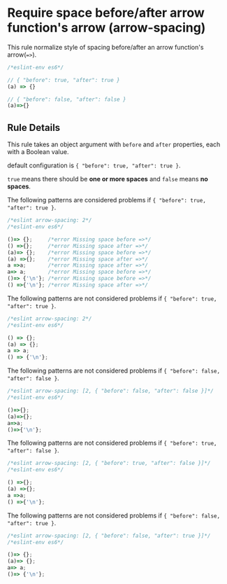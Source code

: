 # Require space before/after arrow function's arrow (arrow-spacing)

This rule normalize style of spacing before/after an arrow function's arrow(`=>`).

```js
/*eslint-env es6*/

// { "before": true, "after": true }
(a) => {}

// { "before": false, "after": false }
(a)=>{}
```

## Rule Details

This rule takes an object argument with `before` and `after` properties, each with a Boolean value.

default configuration is `{ "before": true, "after": true }`.

`true` means there should be **one or more spaces** and `false` means **no spaces**.

The following patterns are considered problems if `{ "before": true, "after": true }`.

```js
/*eslint arrow-spacing: 2*/
/*eslint-env es6*/

()=> {};     /*error Missing space before =>*/
() =>{};     /*error Missing space after =>*/
(a)=> {};    /*error Missing space before =>*/
(a) =>{};    /*error Missing space after =>*/
a =>a;       /*error Missing space after =>*/
a=> a;       /*error Missing space before =>*/
()=> {'\n'}; /*error Missing space before =>*/
() =>{'\n'}; /*error Missing space after =>*/
```

The following patterns are not considered problems if `{ "before": true, "after": true }`.

```js
/*eslint arrow-spacing: 2*/
/*eslint-env es6*/

() => {};
(a) => {};
a => a;
() => {'\n'};
```

The following patterns are not considered problems if `{ "before": false, "after": false }`.

```js
/*eslint arrow-spacing: [2, { "before": false, "after": false }]*/
/*eslint-env es6*/

()=>{};
(a)=>{};
a=>a;
()=>{'\n'};
```

The following patterns are not considered problems if `{ "before": true, "after": false }`.

```js
/*eslint arrow-spacing: [2, { "before": true, "after": false }]*/
/*eslint-env es6*/

() =>{};
(a) =>{};
a =>a;
() =>{'\n'};
```

The following patterns are not considered problems if `{ "before": false, "after": true }`.

```js
/*eslint arrow-spacing: [2, { "before": false, "after": true }]*/
/*eslint-env es6*/

()=> {};
(a)=> {};
a=> a;
()=> {'\n'};
```
